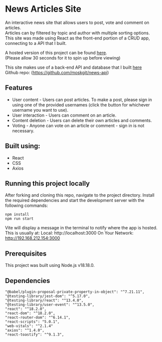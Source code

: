 # News Articles Site

An interactive news site that allows users to post, vote and comment on articles.  
Articles can by filtered by topic and author with multiple sorting options.  
This site was made using React as the front-end portion of a CRUD app, connecting to a API that I built.

A hosted version of this project can be found [here](https://).  
(Please allow 30 seconds for it to spin up before viewing)

This site makes use of a back-end API and database that I built [here](https:)  
Github repo: (https://github.com/moskgit/news-api)

## Features

- User content - Users can post articles. To make a post, please sign in using one of the provided usernames (click the button for whichever username you want to use).
- User interaction - Users can comment on an article.
- Content deletion - Users can delete their own articles and comments.
- Voting - Anyone can vote on an article or comment - sign in is not necessary.

## Built using:

- React
- CSS
- Axios

## Running this project locally

After forking and cloning this repo, navigate to the project directory. Install the required dependencies and start the development server with the following commands:

```
npm install
npm run start
```

Vite will display a message in the terminal to notify where the app is hosted. 
This is usually at:
  Local:            http://localhost:3000
  On Your Network:  http://192.168.212.154:3000

## Prerequisites

This project was built using Node.js v18.18.0.

## Dependencies

```
"@babel/plugin-proposal-private-property-in-object": "^7.21.11",
"@testing-library/jest-dom": "^5.17.0",
"@testing-library/react": "^13.4.0",
"@testing-library/user-event": "^13.5.0",
"react": "^18.2.0",
"react-dom": "^18.2.0",
"react-router-dom": "^6.14.1",
"react-scripts": "5.0.1",
"web-vitals": "^2.1.4"
"axios": "^1.4.0",
"react-toastify": "^9.1.3",
```

